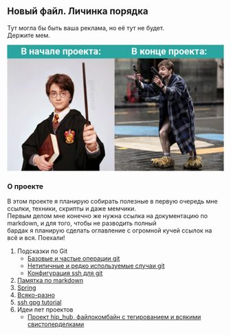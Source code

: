 
## Новый файл. Личинка порядка

Тут могла бы быть ваша реклама, но её тут не будет.  
Держите мем.  

<kbd>
   <img src="resources/res001_common_programmer.png"/>
</kbd>

### О проекте

В этом проекте я планирую собирать полезные в первую очередь мне ссылки, техники, скрипты и даже мемчики.  
Первым делом мне конечно же нужна ссылка на документацию по markdown, и для того, чтобы не разводить полный  
бардак я планирую сделать оглавление с огромной кучей ссылок на всё и вся. Поехали!

1. Подсказки по Git
   - [Базовые и частые операции git](hints/git_common.md)  
   - [Нетипичные и редко используемые случаи git](hints/git_uncommon.md)
   - [Конфигурация ssh для git](hints/ssh_gpg_usage.md)  
1. [Памятка по markdown](hints/md_is_markdown.md)    
1. [Spring](hints/spring.md)     
1. [Всяко-разно](hints/other.md)    
1. [ssh gpg tutorial](hints/ssh_gpg_usage.md)  
1. Идеи пет проектов
   - [Проект hip_hub, файлокомбайн с тегированием и всякими свистоперделками](ideas/hip_hub/description.md)

